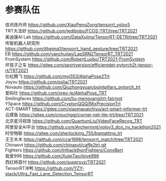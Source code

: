 # 参赛队伍
佳讯炼丹师 https://github.com/XiaoPengZong/tensorrt_yolov5  
TRT大法好 https://github.com/jedibobo/FCOS-TRT/tree/TRT2021  
美迪康AI Lab https://github.com/DataXujing/TensorRT-DETR/tree/TRT2021  
传智机器人研究所 https://github.com/itheima1/tensorrt_hand_gesture/tree/TRT2021  
EB https://github.com/yanchujian/LapSRN2TensorRT_TRT2021  
FromSystem https://github.com/RobertLuobo/TRT2021-FromSystem  
坏孩子之车 https://gitee.com/sportversion/efficientdet-pytorch2t-tensor-rt/TRT2021  
仕虹腾飞 https://github.com/myl353/AlphaPose2Trt  
Joyxu https://github.com/qslia/TRT2021  
Novauto https://github.com/Qiuzhongyuan/pointpillars_pytorch_trt  
爱码仕 https://github.com/oreo-lp/AlphaPose_TRT  
Smilingfaces https://github.com/liu-mengyang/trt-fairmot  
YSpace https://github.com/CryptonQQQ/MixPrecisionTrt  
ACT-SMART https://gitee.com/xiaomaoaichiyu/act-smart-informer-trt  
云摸鱼 https://gitee.com/crouchggj/corner-net-lite-trt/tree/TRT2021  
北京星河视效 https://github.com/QuantumLiu/VideoFaceRecog_TRT  
阿里安全AI平台 https://github.com/Archermmt/yolov3_dcn_nv_hackthon2021  
时空物联 https://gitee.com/sherlocking_755/bgmatting_trt  
王王木木 https://github.com/ccw1996/tensorrt_match/tree/TRT2021  
Chinasvt https://github.com/chinasvt/caffe2trt.git  
Fighters https://github.com/trthackthonFighters/ConvBert  
我爱996 https://github.com/XuleiTao/ilove996  
西红柿首付 https://github.com/supersyz/TRT2021  
TensorRT冲鸭 https://github.com/YZY-stack/Ultra_Fast_Lane_Detection_TensorRT  

